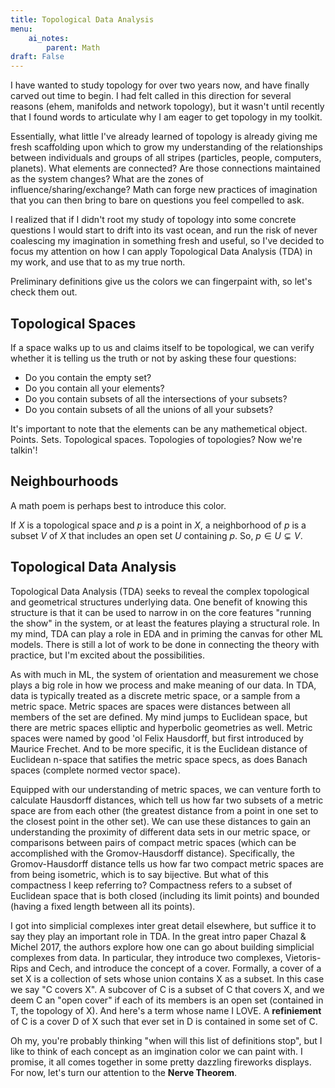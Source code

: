 ```yaml
---
title: Topological Data Analysis
menu:
    ai_notes:
        parent: Math
draft: False 
---
```

I have wanted to study topology for over two years now, and have finally carved
out time to begin. I had felt called in this direction for several reasons
(ehem, manifolds and network topology), but it wasn't until recently that 
I found words to articulate why I am eager to get topology in my toolkit.

Essentially, what little I've already learned of topology is already giving me 
fresh scaffolding upon which to grow my understanding of the relationships 
between individuals and groups of all stripes (particles, people, computers, 
planets). What elements are connected? Are those connections maintained as the system changes? 
What are the zones of influence/sharing/exchange? Math can forge new practices
of imagination that you can then bring to bare on questions you feel compelled
to ask.

I realized that if I didn't root my study of topology into some concrete questions
I would start to drift into its vast ocean, and run the risk of never coalescing 
my imagination in something fresh and useful, so I've decided to focus my attention
on how I can apply Topological Data Analysis (TDA) in my work, and use that to
as my true north. 

Preliminary definitions give us the colors we can fingerpaint with, so let's 
check them out. 

## Topological Spaces

If a space walks up to us and claims itself to be topological, we can verify 
whether it is telling us the truth or not by asking these four questions:

* Do you contain the empty set?
* Do you contain all your elements?
* Do you contain subsets of all the intersections of your subsets?
* Do you contain subsets of all the unions of all your subsets?

It's important to note that the elements can be any mathemetical object. Points.
Sets. Topological spaces. Topologies of topologies? Now we're talkin'!

## Neighbourhoods

A math poem is perhaps best to introduce this color.

If $X$ is a topological space and $p$ is a point in $X$, a neighborhood of $p$
is a subset $V$ of $X$ that includes an open set $U$ containing $p$. So, 
$p \in U \subsetneq V$.

## Topological Data Analysis

Topological Data Analysis (TDA) seeks to reveal the complex topological and 
geometrical structures underlying data. One benefit of knowing this structure
is that it can be used to narrow in on the core features "running the show"
in the system, or at least the features playing a structural role. In my mind,
TDA can play a role in EDA and in priming the canvas for other ML models. There
is still a lot of work to be done in connecting the theory with practice,
but I'm excited about the possibilities. 

As with much in ML, the system of orientation and measurement we chose plays a 
big role in how we process and make meaning of our data. In TDA, data is typically
treated as a discrete metric space, or a sample from a metric space. Metric spaces
are spaces were distances between all members of the set are defined. My mind jumps
to Euclidean space, but there are metric spaces elliptic and hyperbolic geometries
as well. Metric spaces were named by good 'ol Felix Hausdorff, but first introduced
by Maurice Frechet. And to be more specific, it is the Euclidean distance of Euclidean
n-space that satifies the metric space specs, as does Banach spaces (complete 
normed vector space). 

Equipped with our understanding of metric spaces, we can venture forth to calculate
Hausdorff distances, which tell us how far two subsets of a metric space are from 
each other (the greatest distance from a point in one set to the closest point
in the other set). We can use these distances to gain an understanding the proximity
of different data sets in our metric space, or comparisons between pairs of 
compact metric spaces (which can be accomplished with the Gromov-Hausdorff distance).
Specifically, the Gromov-Hausdorff distance tells us how far two compact metric
spaces are from being isometric, which is to say bijective. But what of this 
compactness I keep referring to? Compactness refers to a subset of Euclidean space
that is both closed (including its limit points) and bounded (having a fixed length
between all its points). 

I got into simplicial complexes inter great detail elsewhere, but suffice it to say
they play an important role in TDA. In the great intro paper Chazal & Michel 2017,
the authors explore how one can go about building simplicial complexes from data. 
In particular, they introduce two complexes, Vietoris-Rips and Cech, and introduce 
the concept of a cover. Formally, a cover of a set X is a collection of sets whose
union contains X as a subset. In this case we say "C covers X". A subcover of C
is a subset of C that covers X, and we deem C an "open cover" if each of its members
is an open set (contained in T, the topology of X). And here's a term whose name I LOVE.
A **refiniement** of C is a cover D of X such that ever set in D is contained 
in some set of C.  

Oh my, you're probably thinking "when will this list of definitions stop", but
I like to think of each concept as an imgination color we can paint with. I promise,
it all comes together in some pretty dazzling fireworks displays. For now, let's 
turn our attention to the **Nerve Theorem**. 
